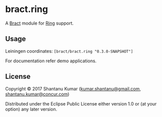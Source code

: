 # bract.ring

A [Bract](https://github.com/bract) module for [Ring](https://github.com/ring-clojure) support.


## Usage

Leiningen coordinates: `[bract/bract.ring "0.3.0-SNAPSHOT"]`

For documentation refer demo applications.


## License

Copyright © 2017 Shantanu Kumar (kumar.shantanu@gmail.com, shantanu.kumar@concur.com)

Distributed under the Eclipse Public License either version 1.0 or (at
your option) any later version.
